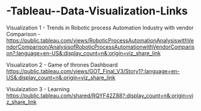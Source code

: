 # -Tableau--Data-Visualization-Links
Visualization 1 - Trends in Robotic process Automation Industry with vendor Comparison - 
https://public.tableau.com/views/RoboticProcessAutomationAnalysiswithVendorComparison/AnalysisofRoboticProcessAutomationwithVendorComparison?:language=en-US&:display_count=n&:origin=viz_share_link

Visualization 2  - Game of thrones Dashboard
https://public.tableau.com/views/GOT_Final_V3/Story1?:language=en-US&:display_count=n&:origin=viz_share_link

Visulaization 3 - Learning 
https://public.tableau.com/shared/RQYF42Z88?:display_count=n&:origin=viz_share_link

